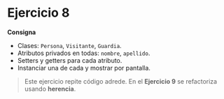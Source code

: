 # Ejercicio 8

**Consigna**
- Clases: `Persona`, `Visitante`, `Guardia`.
- Atributos privados en todas: `nombre`, `apellido`.
- Setters y getters para cada atributo.
- Instanciar una de cada y mostrar por pantalla.

> Este ejercicio repite código adrede. En el **Ejercicio 9** se refactoriza usando **herencia**.
